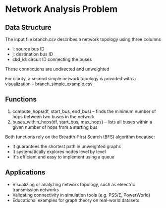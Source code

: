 # Network Analysis Problem
## Data Structure
The input file branch.csv describes a network topology using three columns
* i: source bus ID
* j: destination bus ID
* ckd_id: circuit ID connecting the buses

These connections are undirected and unweighted

For clarity, a second simple network topology is provided with a visualization – branch_simple_example.csv
## Functions
1. compute_hops(df, start_bus, end_bus) – finds the minimum number of hops between two buses in the network
2. buses_within_hops(df, start_bus, max_hops) – lists all buses within a given number of hops from a starting bus

Both functions rely on the Breadth-First Search (BFS) algorithm because:
* It guarantees the shortest path in unweighted graphs
* It systematically explores nodes level by level
* It's efficient and easy to implement using a queue
## Applications 
* Visualizing or analyzing network topology, such as eleectric transmission networks
*   Validating connectivity in simulation tools (e.g. PSS/E, PowerWorld)
* Educational examples for graph theory on real-world datasets
